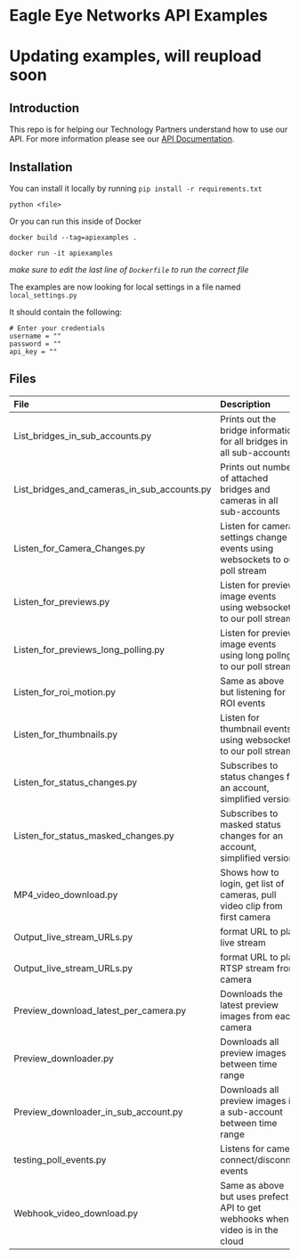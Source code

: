 # Eagle Eye Networks API Examples

# Updating examples, will reupload soon #

## Introduction
This repo is for helping our Technology Partners understand how to use our API.  For more information please see our [API Documentation](https://apidocs.eagleeyenetworks.com/apidocs).


## Installation
You can install it locally by running
 `pip install -r requirements.txt`
 
 `python <file>`

Or you can run this inside of Docker

`docker build --tag=apiexamples .`

`docker run -it apiexamples`

*make sure to edit the last line of `Dockerfile` to run the correct file*

The examples are now looking for local settings in a file named `local_settings.py`

It should contain the following:

```
# Enter your credentials
username = ""
password = ""
api_key = ""
```

## Files


| File | Description |
| :---  | :--- |
| List\_bridges\_in\_sub\_accounts.py | Prints out the bridge information for all bridges in all sub-accounts |
| List\_bridges\_and\_cameras\_in\_sub\_accounts.py | Prints out number of attached bridges and cameras in all sub-accounts |
| Listen\_for\_Camera\_Changes.py | Listen for camera settings change events using websockets to our poll stream |
| Listen\_for\_previews.py | Listen for preview image events using websockets to our poll stream |
| Listen\_for\_previews_long_polling.py | Listen for preview image events using long pollng to our poll stream |
| Listen\_for\_roi\_motion.py | Same as above but listening for ROI events |
| Listen\_for\_thumbnails.py | Listen for thumbnail events using websockets to our poll stream |
| Listen\_for\_status\_changes.py | Subscribes to status changes for an account, simplified version |
| Listen\_for\_status\_masked\_changes.py | Subscribes to masked status changes for an account, simplified version |
| MP4\_video\_download.py | Shows how to login, get list of cameras, pull video clip from first camera |
| Output\_live\_stream\_URLs.py | format URL to play live stream |
| Output\_live\_stream\_URLs.py | format URL to play RTSP stream from camera |
| Preview\_download\_latest\_per\_camera.py | Downloads the latest preview images from each camera |
| Preview\_downloader.py | Downloads all preview images between time range |
| Preview\_downloader\_in\_sub\_account.py | Downloads all preview images in a sub-account between time range |
| testing\_poll\_events.py | Listens for camera connect/disconnet events |
| Webhook\_video\_download.py | Same as above but uses prefect API to get webhooks when video is in the cloud |


